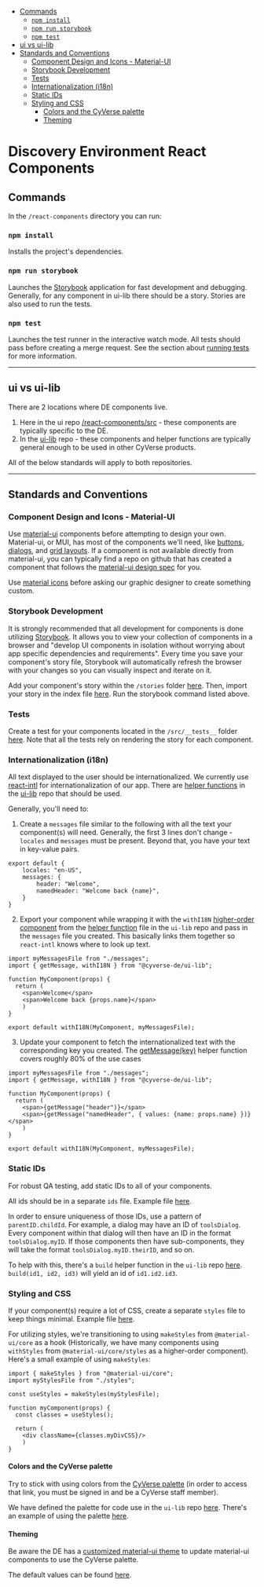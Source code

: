 -   [Commands](#commands)
    -   [`npm install`](#npm-install)
    -   [`npm run storybook`](#npm-run-storybook)
    -   [`npm test`](#npm-test)
-   [ui vs ui-lib](#ui-vs-ui-lib)
-   [Standards and Conventions](#standards-and-conventions)
    -   [Component Design and Icons - Material-UI](#component-design-and-icons---material-ui)
    -   [Storybook Development](#storybook-development)
    -   [Tests](#tests)
    -   [Internationalization (i18n)](#internationalization-i18n)
    -   [Static IDs](#static-ids)
    -   [Styling and CSS](#styling-and-css)
        -   [Colors and the CyVerse palette](#colors-and-the-cyverse-palette)
        -   [Theming](#theming)

# Discovery Environment React Components

## Commands

In the `/react-components` directory you can run:

### `npm install`

Installs the project's dependencies.

### `npm run storybook`

Launches the [Storybook](https://storybook.js.org/) application for fast development and debugging.
Generally, for any component in ui-lib there should be a story. Stories are also used to run the tests.

### `npm test`

Launches the test runner in the interactive watch mode. All tests should pass before creating a merge request.
See the section about [running tests](https://facebook.github.io/create-react-app/docs/running-tests) for more information.

---

## ui vs ui-lib

There are 2 locations where DE components live.

1. Here in the ui repo [/react-components/src](/react-components/src) - these components are typically specific to the DE.
2. In the [ui-lib](https://github.com/cyverse-de/ui-lib) repo - these components and helper functions are typically general enough to be used in other CyVerse products.

All of the below standards will apply to both repositories.

---

## Standards and Conventions

### Component Design and Icons - Material-UI

Use [material-ui](https://material-ui.com) components before attempting to design your own. Material-ui, or MUI, has most of the components we'll need, like [buttons](https://material-ui.com/components/buttons/), [dialogs](https://material-ui.com/components/dialogs/), and [grid layouts](https://material-ui.com/components/grid/). If a component is not available directly from material-ui, you can typically find a repo on github that has created a component that follows the [material-ui design spec](https://material.io/design/) for you.

Use [material icons](https://material.io/resources/icons) before asking our graphic designer to create something custom.

### Storybook Development

It is strongly recommended that all development for components is done utilizing [Storybook](https://storybook.js.org/). It allows you to view your collection of components in a browser and "develop UI components in isolation without worrying about app specific dependencies and requirements". Every time you save your component's story file, Storybook will automatically refresh the browser with your changes so you can visually inspect and iterate on it.

Add your component's story within the `/stories` folder [here](/react-components/stories). Then, import your story in the index file [here](/react-components/stories/index.stories.js). Run the storybook command listed above.

### Tests

Create a test for your components located in the `/src/__tests__` folder [here](/react-components/src/__tests__). Note that all the tests rely on rendering the story for each component.

### Internationalization (i18n)

All text displayed to the user should be internationalized. We currently use [react-intl](https://github.com/formatjs/react-intl) for internationalization of our app. There are [helper functions](https://github.com/cyverse-de/ui-lib/blob/master/src/util/I18NWrapper.js) in the [ui-lib](https://github.com/cyverse-de/ui-lib) repo that should be used.

Generally, you'll need to:

1. Create a `messages` file similar to the following with all the text your component(s) will need. Generally, the first 3 lines don't change - `locales` and `messages` must be present. Beyond that, you have your text in key-value pairs.

```
export default {
    locales: "en-US",
    messages: {
        header: "Welcome",
        namedHeader: "Welcome back {name}",
    }
}
```

2. Export your component while wrapping it with the `withI18N` [higher-order component](https://reactjs.org/docs/higher-order-components.html) from the [helper function](https://github.com/cyverse-de/ui-lib/blob/master/src/util/I18NWrapper.js) file in the `ui-lib` repo and pass in the `messages` file you created. This basically links them together so `react-intl` knows where to look up text.

```
import myMessagesFile from "./messages";
import { getMessage, withI18N } from "@cyverse-de/ui-lib";

function MyComponent(props) {
  return (
    <span>Welcome</span>
    <span>Welcome back {props.name}</span>
    )
}

export default withI18N(MyComponent, myMessagesFile);
```

3. Update your component to fetch the internationalized text with the corresponding key you created. The [getMessage(key)](https://github.com/cyverse-de/ui-lib/blob/78880901c263c14ea697a5abd9b607fbd776ec4b/src/util/I18NWrapper.js#L29-L34) helper function covers roughly 80% of the use cases

```
import myMessagesFile from "./messages";
import { getMessage, withI18N } from "@cyverse-de/ui-lib";

function MyComponent(props) {
  return (
    <span>{getMessage("header")}</span>
    <span>{getMessage("namedHeader", { values: {name: props.name} })}</span>
    )
}

export default withI18N(MyComponent, myMessagesFile);
```

### Static IDs

For robust QA testing, add static IDs to all of your components.

All ids should be in a separate `ids` file. Example file [here](/react-components/src/analysis/ids.js).

In order to ensure uniqueness of those IDs, use a pattern of `parentID.childId`. For example, a dialog may have an ID of `toolsDialog`. Every component within that dialog will then have an ID in the format `toolsDialog.myID`. If those components then have sub-components, they will take the format `toolsDialog.myID.theirID`, and so on.

To help with this, there's a `build` helper function in the `ui-lib` repo [here](https://github.com/cyverse-de/ui-lib/blob/master/src/util/DebugIDUtil.js). `build(id1, id2, id3)` will yield an id of `id1.id2.id3`.

### Styling and CSS

If your component(s) require a lot of CSS, create a separate `styles` file to keep things minimal. Example file [here](/react-components/src/analysis/style.js).

For utilizing styles, we're transitioning to using `makeStyles` from `@material-ui/core` as a hook (Historically, we have many components using `withStyles` from `@material-ui/core/styles` as a higher-order component). Here's a small example of using `makeStyles`:

```
import { makeStyles } from "@material-ui/core";
import myStylesFile from "./styles";

const useStyles = makeStyles(myStylesFile);

function myComponent(props) {
  const classes = useStyles();

  return (
    <div className={classes.myDivCSS}/>
    )
}
```

#### Colors and the CyVerse palette

Try to stick with using colors from the [CyVerse palette](https://wiki.cyverse.org/wiki/display/COM/CyVerse+Color+Palette) (in order to access that link, you must be signed in and be a CyVerse staff member).

We have defined the palette for code use in the `ui-lib` repo [here](https://github.com/cyverse-de/ui-lib/blob/master/src/util/CyVersePalette.js). There's an example of using the palette [here](/react-components/src/analysis/style.js).

#### Theming

Be aware the DE has a [customized material-ui theme](/react-components/src/lib.js) to update material-ui components to use the CyVerse palette.

The default values can be found [here](https://material-ui.com/customization/default-theme/).
